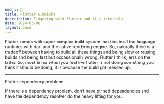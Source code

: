 ```yaml
---
emoji: 🪿
title: Flutter Gimmicks
description: Fidgeting with flutter and it's internals
date: 2024-03-08
layout: base
---
```


Flutter comes with super complex build system that ties in all the language runtimes with dart and the native rendering engine. So, naturally there is a tradeoff between having to build all these things and being slow or reusing builds and being fast but occassionally wrong.
Flutter I think, errs on the latter. So, most times when you feel like flutter is not doing something you think it should be doing, it is because the build got messed up.


------------

Flutter dependency problem:

If there is a dependency problem, don't have pinned dependencies and have the dependency resolver do the heavy lifting for you.